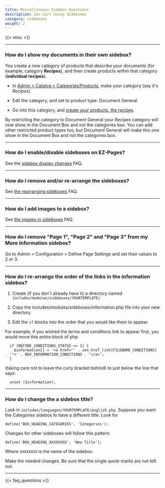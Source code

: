 ```yaml
---
title: Miscellaneous Sidebox Questions 
description: Zen Cart Using Sideboxes 
category: sideboxes
weight: 2 
---
```


{{< misc >}} 

--- 
### How do I show my documents in their own sidebox?

You create a new category of products that describe your documents (for example, category **Recipes**), and then create products within that category (**individual recipes**). 

- In [Admin > Catalog > Categories/Products](/user/admin_pages/catalog/categories/), make your category (say it's *Recipes*).

- Edit the category, and set to product type: Document General

- Go into this category, and [create your products, the recipes](/user/admin_pages/catalog/categories_products/).

By restricting the category to Document General your Recipes category will now show in the Document Box and not the categories box.
You can add other restricted product types too, but Document General will make this one show in the Document Box and not the categories box.

---

### How do I enable/disable sideboxes on EZ-Pages? 
See the [sidebox display changes](/user/ezpages/sidebox_display_changes/) FAQ. 

---
### How do I remove and/or re-arrange the sideboxes?
See [the rearranging sideboxes](/user/template/remove_rearrange_sideboxes/) FAQ.

---
### How do I add images to a sidebox? 
See [the images in sideboxes](/user/template/add_image_box/) FAQ. 

---
### How do I remove "Page 1", "Page 2" and "Page 3" from my More Information sidebox?
Go to Admin > Configuration > Define Page Settings and set their values to 2 or 3.

---
### How do I re-arrange the order of the links in the information sidebox?

1. Create (if you don't already have it) a directory named `includes/modules/sideboxes/YOURTEMPLATE/`

2. Copy the includes/modules/sideboxes/information.php file into your new directory

3. Edit the `if` blocks into the order that you would like them to appear.

For example, if you wished the terms and conditions link to appear first, you would move this entire block of php:

```
  if (DEFINE_CONDITIONS_STATUS <= 1) {
    $information[] = '<a href="' . zen_href_link(FILENAME_CONDITIONS) . '">' . BOX_INFORMATION_CONDITIONS . '</a>';
  }
```

 (taking care not to leave the curly bracket behind) to just below the line that says:
```
  unset ($information);
```
---
### How do I change the a sidebox title?

Look in `includes/languages/YOURTEMPLATE/english.php`. 
Suppose you want the Categories sidebox to have a different title. Look for

```
define('BOX_HEADING_CATEGORIES', 'Categories');
```

Changes for other sideboxes will follow this pattern:

```
define('BOX_HEADING_XXXXXXXX', 'New Title');
```

Where `XXXXXXXX` is the name of the sidebox. 

Make the needed changes. Be sure that the single quote marks are not left out.


---
<!-- please keep this at the end --> 
{{< faq_questions >}}
